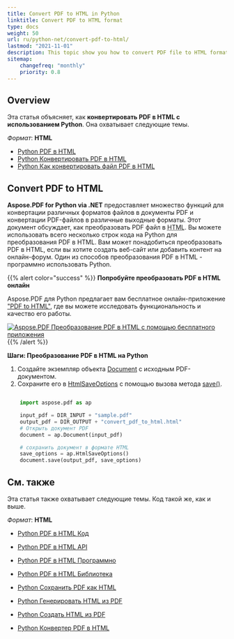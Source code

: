 ```yaml
---
title: Convert PDF to HTML in Python 
linktitle: Convert PDF to HTML format
type: docs
weight: 50
url: ru/python-net/convert-pdf-to-html/
lastmod: "2021-11-01"
description: This topic show you how to convert PDF file to HTML format with  Aspose.PDF for Python .NET library.
sitemap:
    changefreq: "monthly"
    priority: 0.8
---
```


## Overview

Эта статья объясняет, как **конвертировать PDF в HTML с использованием Python**. Она охватывает следующие темы.

_Формат_: **HTML**
- [Python PDF в HTML](#python-pdf-to-html)
- [Python Конвертировать PDF в HTML](#python-pdf-to-html)
- [Python Как конвертировать файл PDF в HTML](#python-pdf-to-html)


## Convert PDF to HTML

**Aspose.PDF for Python via .NET** предоставляет множество функций для конвертации различных форматов файлов в документы PDF и конвертации PDF-файлов в различные выходные форматы.
 Этот документ обсуждает, как преобразовать PDF файл в <abbr title="HyperText Markup Language">HTML</abbr>. Вы можете использовать всего несколько строк кода на Python для преобразования PDF в HTML. Вам может понадобиться преобразовать PDF в HTML, если вы хотите создать веб-сайт или добавить контент на онлайн-форум. Один из способов преобразования PDF в HTML - программно использовать Python.

{{% alert color="success" %}}
**Попробуйте преобразовать PDF в HTML онлайн**

Aspose.PDF для Python предлагает вам бесплатное онлайн-приложение ["PDF to HTML"](https://products.aspose.app/pdf/conversion/pdf-to-html), где вы можете исследовать функциональность и качество его работы.

[![Aspose.PDF Преобразование PDF в HTML с помощью бесплатного приложения](pdf_to_html.png)](https://products.aspose.app/pdf/conversion/pdf-to-html)
{{% /alert %}}

<a name="csharp-pdf-to-html"><strong>Шаги: Преобразование PDF в HTML на Python</strong></a>

1. Создайте экземпляр объекта [Document](https://reference.aspose.com/pdf/python-net/aspose.pdf/document/) с исходным PDF-документом.
2. Сохраните его в [HtmlSaveOptions](https://reference.aspose.com/pdf/python-net/aspose.pdf/htmlsaveoptions/) с помощью вызова метода [save()](https://reference.aspose.com/pdf/python-net/aspose.pdf/document/#methods).

```python

    import aspose.pdf as ap

    input_pdf = DIR_INPUT + "sample.pdf"
    output_pdf = DIR_OUTPUT + "convert_pdf_to_html.html"
    # Открыть документ PDF
    document = ap.Document(input_pdf)

    # сохранить документ в формате HTML
    save_options = ap.HtmlSaveOptions()
    document.save(output_pdf, save_options)
```

## См. также

Эта статья также охватывает следующие темы. Код такой же, как и выше.

_Формат_: **HTML**
- [Python PDF в HTML Код](#python-pdf-to-html)
- [Python PDF в HTML API](#python-pdf-to-html)
- [Python PDF в HTML Программно](#python-pdf-to-html)
- [Python PDF в HTML Библиотека](#python-pdf-to-html)
- [Python Сохранить PDF как HTML](#python-pdf-to-html)
- [Python Генерировать HTML из PDF](#python-pdf-to-html)
- [Python Создать HTML из PDF](#python-pdf-to-html)

- [Python Конвертер PDF в HTML](#python-pdf-to-html)